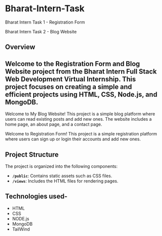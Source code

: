 # Bharat-Intern-Task

 Bharat Intern Task 1 - Registration Form
 
 Bharat Intern Task 2 - Blog Website

## Overview
 ## Welcome to the Registration Form and Blog Website project from the Bharat Intern Full Stack Web Development Virtual Internship. This project focuses on creating a simple and efficient projects using HTML, CSS, Node.js, and MongoDB.


 Welcome to My Blog Website! This project is a simple blog platform where users can read existing posts and add new ones. The website includes a home page, an about page, and a contact page.
 
 Welcome to Registration Form! This project is a simple registration platform where users can sign up or login  their accounts and add new ones. 



## Project Structure

The project is organized into the following components:

- **`/public`**: Contains static assets such as CSS files.
- **`/views`**: Includes the HTML files for rendering pages.

  
## Technologies used-
- HTML
- CSS
- NODE.js
- MongoDB
- TailWind

